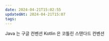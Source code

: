 ```yaml
---
date: 2024-04-21T15:02:55
updatedAt: 2024-04-21T15:07
tags: 
---
```

Java 는 구글 컨벤션
Kotlin 은 코틀린 스탠다드 컨벤션